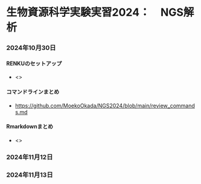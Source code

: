 # 生物資源科学実験実習2024：　NGS解析

### 2024年10月30日

#### RENKUのセットアップ

- <>

#### コマンドラインまとめ

- <https://github.com/MoekoOkada/NGS2024/blob/main/review_commands.md>

#### Rmarkdownまとめ

- <>

### 2024年11月12日


### 2024年11月13日
